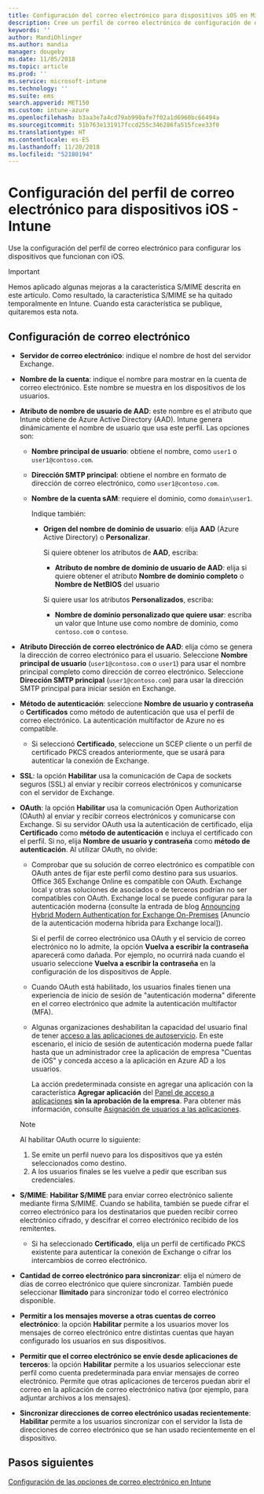```yaml
---
title: Configuración del correo electrónico para dispositivos iOS en Microsoft Intune - Azure | Microsoft Docs
description: Cree un perfil de correo electrónico de configuración de dispositivos que use servidores de Exchange y recupere los atributos de Azure Active Directory. También puede habilitar SSL, autenticar a los usuarios con certificados o con el nombre de usuario y contraseña, y sincronizar el correo electrónico en dispositivos iOS con Microsoft Intune.
keywords: ''
author: MandiOhlinger
ms.author: mandia
manager: dougeby
ms.date: 11/05/2018
ms.topic: article
ms.prod: ''
ms.service: microsoft-intune
ms.technology: ''
ms.suite: ems
search.appverid: MET150
ms.custom: intune-azure
ms.openlocfilehash: b3aa3e7a4cd79ab990afe7f02a1d6960bc66494a
ms.sourcegitcommit: 51b763e131917fccd255c346286fa515fcee33f0
ms.translationtype: HT
ms.contentlocale: es-ES
ms.lasthandoff: 11/20/2018
ms.locfileid: "52180194"
---
```

# <a name="email-profile-settings-for-ios-devices---intune"></a>Configuración del perfil de correo electrónico para dispositivos iOS - Intune

Use la configuración del perfil de correo electrónico para configurar los dispositivos que funcionan con iOS.

> [!IMPORTANT]
> Hemos aplicado algunas mejoras a la característica S/MIME descrita en este artículo. Como resultado, la característica S/MIME se ha quitado temporalmente en Intune. Cuando esta característica se publique, quitaremos esta nota.

## <a name="email-settings"></a>Configuración de correo electrónico

- **Servidor de correo electrónico**: indique el nombre de host del servidor Exchange.
- **Nombre de la cuenta**: indique el nombre para mostrar en la cuenta de correo electrónico. Este nombre se muestra en los dispositivos de los usuarios.
- **Atributo de nombre de usuario de AAD**: este nombre es el atributo que Intune obtiene de Azure Active Directory (AAD). Intune genera dinámicamente el nombre de usuario que usa este perfil. Las opciones son:
  - **Nombre principal de usuario**: obtiene el nombre, como `user1` o `user1@contoso.com`.
  - **Dirección SMTP principal**: obtiene el nombre en formato de dirección de correo electrónico, como `user1@contoso.com`.
  - **Nombre de la cuenta sAM**: requiere el dominio, como `domain\user1`.

    Indique también:  
    - **Origen del nombre de dominio de usuario**: elija **AAD** (Azure Active Directory) o **Personalizar**.

      Si quiere obtener los atributos de **AAD**, escriba:
      - **Atributo de nombre de dominio de usuario de AAD**: elija si quiere obtener el atributo **Nombre de dominio completo** o **Nombre de NetBIOS** del usuario

      Si quiere usar los atributos **Personalizados**, escriba:
      - **Nombre de dominio personalizado que quiere usar**: escriba un valor que Intune use como nombre de dominio, como `contoso.com` o `contoso`.

- **Atributo Dirección de correo electrónico de AAD**: elija cómo se genera la dirección de correo electrónico para el usuario. Seleccione **Nombre principal de usuario** (`user1@contoso.com` o `user1`) para usar el nombre principal completo como dirección de correo electrónico. Seleccione **Dirección SMTP principal** (`user1@contoso.com`) para usar la dirección SMTP principal para iniciar sesión en Exchange.
- **Método de autenticación**: seleccione **Nombre de usuario y contraseña** o **Certificados** como método de autenticación que usa el perfil de correo electrónico. La autenticación multifactor de Azure no es compatible.
  - Si seleccionó **Certificado**, seleccione un SCEP cliente o un perfil de certificado PKCS creados anteriormente, que se usará para autenticar la conexión de Exchange.
- **SSL**: la opción **Habilitar** usa la comunicación de Capa de sockets seguros (SSL) al enviar y recibir correos electrónicos y comunicarse con el servidor de Exchange.
- **OAuth**: la opción **Habilitar** usa la comunicación Open Authorization (OAuth) al enviar y recibir correos electrónicos y comunicarse con Exchange. Si su servidor OAuth usa la autenticación de certificado, elija **Certificado** como **método de autenticación** e incluya el certificado con el perfil. Si no, elija **Nombre de usuario y contraseña** como **método de autenticación**. Al utilizar OAuth, no olvide:

  - Comprobar que su solución de correo electrónico es compatible con OAuth antes de fijar este perfil como destino para sus usuarios. Office 365 Exchange Online es compatible con OAuth. Exchange local y otras soluciones de asociados o de terceros podrían no ser compatibles con OAuth. Exchange local se puede configurar para la autenticación moderna (consulte la entrada de blog [Announcing Hybrid Modern Authentication for Exchange On-Premises](https://blogs.technet.microsoft.com/exchange/2017/12/06/announcing-hybrid-modern-authentication-for-exchange-on-premises/) [Anuncio de la autenticación moderna híbrida para Exchange local]).

    Si el perfil de correo electrónico usa OAuth y el servicio de correo electrónico no lo admite, la opción **Vuelva a escribir la contraseña** aparecerá como dañada. Por ejemplo, no ocurrirá nada cuando el usuario seleccione **Vuelva a escribir la contraseña** en la configuración de los dispositivos de Apple.

  - Cuando OAuth está habilitado, los usuarios finales tienen una experiencia de inicio de sesión de "autenticación moderna" diferente en el correo electrónico que admite la autenticación multifactor (MFA). 

  - Algunas organizaciones deshabilitan la capacidad del usuario final de tener [acceso a las aplicaciones de autoservicio](https://docs.microsoft.com/azure/active-directory/manage-apps/manage-self-service-access). En este escenario, el inicio de sesión de autenticación moderna puede fallar hasta que un administrador cree la aplicación de empresa "Cuentas de iOS" y conceda acceso a la aplicación en Azure AD a los usuarios.

    La acción predeterminada consiste en agregar una aplicación con la característica **Agregar aplicación** del [Panel de acceso a aplicaciones](https://docs.microsoft.com/azure/active-directory/user-help/active-directory-saas-access-panel-introduction) **sin la aprobación de la empresa**. Para obtener más información, consulte [Asignación de usuarios a las aplicaciones](https://docs.microsoft.com/azure/active-directory/manage-apps/ways-users-get-assigned-to-applications).

  > [!NOTE]
  > Al habilitar OAuth ocurre lo siguiente:  
  > 1. Se emite un perfil nuevo para los dispositivos que ya estén seleccionados como destino.
  > 2. A los usuarios finales se les vuelve a pedir que escriban sus credenciales.

- **S/MIME**: **Habilitar S/MIME** para enviar correo electrónico saliente mediante firma S/MIME. Cuando se habilita, también se puede cifrar el correo electrónico para los destinatarios que pueden recibir correo electrónico cifrado, y descifrar el correo electrónico recibido de los remitentes.
  - Si ha seleccionado **Certificado**, elija un perfil de certificado PKCS existente para autenticar la conexión de Exchange o cifrar los intercambios de correo electrónico.
- **Cantidad de correo electrónico para sincronizar**: elija el número de días de correo electrónico que quiere sincronizar. También puede seleccionar **Ilimitado** para sincronizar todo el correo electrónico disponible.
- **Permitir a los mensajes moverse a otras cuentas de correo electrónico**: la opción **Habilitar** permite a los usuarios mover los mensajes de correo electrónico entre distintas cuentas que hayan configurado los usuarios en sus dispositivos.
- **Permitir que el correo electrónico se envíe desde aplicaciones de terceros**: la opción **Habilitar** permite a los usuarios seleccionar este perfil como cuenta predeterminada para enviar mensajes de correo electrónico. Permite que otras aplicaciones de terceros puedan abrir el correo en la aplicación de correo electrónico nativa (por ejemplo, para adjuntar archivos a los mensajes).
- **Sincronizar direcciones de correo electrónico usadas recientemente**: **Habilitar** permite a los usuarios sincronizar con el servidor la lista de direcciones de correo electrónico que se han usado recientemente en el dispositivo.

## <a name="next-steps"></a>Pasos siguientes
[Configuración de las opciones de correo electrónico en Intune](email-settings-configure.md)
